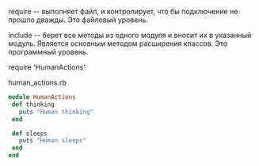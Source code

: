 require -- выполняет файл, и контролирует, что бы подключение не прошло дважды. Это файловый уровень.

include -- берет все методы из одного модуля и вносит их в указанный модуль. Является основным методом расширения классов. Это программный уровень.

require 'HumanActions'

human_actions.rb

```ruby
module HumanActions
 def thinking
   puts "Human thinking"
 end

 def sleeps
   puts "Human sleeps"
 end
end
```
